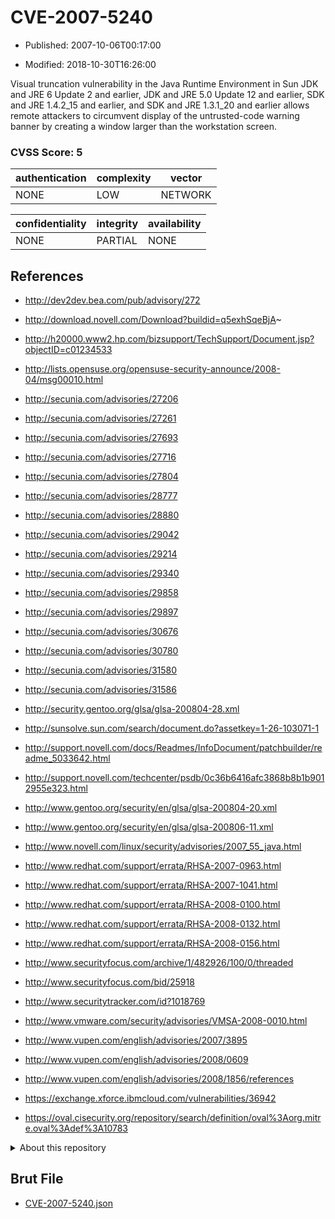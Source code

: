 # CVE-2007-5240

- Published: 2007-10-06T00:17:00

- Modified: 2018-10-30T16:26:00

Visual truncation vulnerability in the Java Runtime Environment in Sun JDK and JRE 6 Update 2 and earlier, JDK and JRE 5.0 Update 12 and earlier, SDK and JRE 1.4.2_15 and earlier, and SDK and JRE 1.3.1_20 and earlier allows remote attackers to circumvent display of the untrusted-code warning banner by creating a window larger than the workstation screen.

### CVSS Score: **5**

| authentication | complexity | vector |
| --- | --- | --- |
| NONE | LOW | NETWORK |

| confidentiality | integrity | availability |
| --- | --- | --- |
| NONE | PARTIAL | NONE |

## References

* http://dev2dev.bea.com/pub/advisory/272

* http://download.novell.com/Download?buildid=q5exhSqeBjA~

* http://h20000.www2.hp.com/bizsupport/TechSupport/Document.jsp?objectID=c01234533

* http://lists.opensuse.org/opensuse-security-announce/2008-04/msg00010.html

* http://secunia.com/advisories/27206

* http://secunia.com/advisories/27261

* http://secunia.com/advisories/27693

* http://secunia.com/advisories/27716

* http://secunia.com/advisories/27804

* http://secunia.com/advisories/28777

* http://secunia.com/advisories/28880

* http://secunia.com/advisories/29042

* http://secunia.com/advisories/29214

* http://secunia.com/advisories/29340

* http://secunia.com/advisories/29858

* http://secunia.com/advisories/29897

* http://secunia.com/advisories/30676

* http://secunia.com/advisories/30780

* http://secunia.com/advisories/31580

* http://secunia.com/advisories/31586

* http://security.gentoo.org/glsa/glsa-200804-28.xml

* http://sunsolve.sun.com/search/document.do?assetkey=1-26-103071-1

* http://support.novell.com/docs/Readmes/InfoDocument/patchbuilder/readme_5033642.html

* http://support.novell.com/techcenter/psdb/0c36b6416afc3868b8b1b9012955e323.html

* http://www.gentoo.org/security/en/glsa/glsa-200804-20.xml

* http://www.gentoo.org/security/en/glsa/glsa-200806-11.xml

* http://www.novell.com/linux/security/advisories/2007_55_java.html

* http://www.redhat.com/support/errata/RHSA-2007-0963.html

* http://www.redhat.com/support/errata/RHSA-2007-1041.html

* http://www.redhat.com/support/errata/RHSA-2008-0100.html

* http://www.redhat.com/support/errata/RHSA-2008-0132.html

* http://www.redhat.com/support/errata/RHSA-2008-0156.html

* http://www.securityfocus.com/archive/1/482926/100/0/threaded

* http://www.securityfocus.com/bid/25918

* http://www.securitytracker.com/id?1018769

* http://www.vmware.com/security/advisories/VMSA-2008-0010.html

* http://www.vupen.com/english/advisories/2007/3895

* http://www.vupen.com/english/advisories/2008/0609

* http://www.vupen.com/english/advisories/2008/1856/references

* https://exchange.xforce.ibmcloud.com/vulnerabilities/36942

* https://oval.cisecurity.org/repository/search/definition/oval%3Aorg.mitre.oval%3Adef%3A10783

<details>
<summary>About this repository</summary> 

  This repository is part of the project [Live Hack CVE](https://github.com/Live-Hack-CVE). Main website can be found [www.live-hack.org](https://www.live-hack.org) 
  
  Made by [Sn0wAlice](https://github.com/Sn0wAlice) for the people that care about security and need to have a feed of the latest CVEs. Hope you enjoy it, don't forget to star the repo and follow me on [Twitter](https://twitter.com/Sn0wAlice) and [Github](https://github.com/Sn0wAlice). And that is my [personnal website](https://www.alice-snow.me/)

  - [Home Page](https://github.com/Live-Hack-CVE)
  - [Framework](https://github.com/Live-Hack-CVE/cve-framework)
  - [CVE database](https://github.com/Live-Hack-CVE/full_database)
  - [Changelog](https://github.com/Live-Hack-CVE/Changelog)
</details>

## Brut File

* [CVE-2007-5240.json](https://raw.githubusercontent.com/Live-Hack-CVE/full_database/main/cves/2007/CVE-2007-5240.json)

